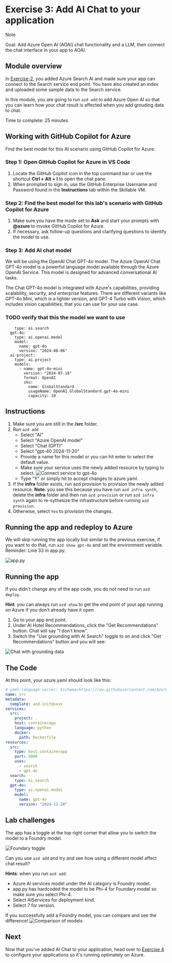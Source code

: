 # Exercise 3: Add AI Chat to your application

> [!Note]
> Goal: Add Azure Open AI (AOAI) chat functionality and a LLM, then connect the chat interface in your app to AOAI.

## Module overview

In [Exercise-2](/Lab-Instructions/Exercise-2.md), you added Azure Search AI and made sure your app can connect to the Search service end point. You have also created an index and uploaded some sample data to the Search service.

In this module, you are going to run `azd add` to add Azure Open AI so that you can learn how your chat result is affected when you add grouding data to chat.

Time to complete: 25 minutes

## Working with GitHub Copilot for Azure

Find the best model for this AI scenario using GitHub Copilot for Azure.

### Step 1: Open GitHub Copilot for Azure in VS Code 
1. Locate the GitHub Copilot icon in the top command bar or use the shortcut **Ctrl + Alt + I** to open the chat pane.
2. When prompted to sign in, use the GitHub Enterprise Username and Password found in the **Instructions** tab within the Skillable VM.

### Step 2: Find the best model for this lab's scenario with GitHub Copilot for Azure
1. Make sure you have the mode set to **Ask** and start your prompts with **@azure** to invoke GitHub Copilot for Azure.
2. If necessary, ask follow-up questions and clarifying questions to identify the model to use.

### Step 3: Add AI chat model
We will be using the OpenAI Chat GPT-4o model. The Azure OpenAI Chat GPT-4o model is a powerful language model available through the Azure OpenAI Service. This model is designed for advanced conversational AI tasks.

The Chat GPT-4o model is integrated with Azure's capabilities, providing scalability, security, and enterprise features. There are different variants like GPT-4o Mini, which is a lighter version, and GPT-4 Turbo with Vision, which includes vision capabilities, that you can use for your use case.

### TODO verify that this the model we want to use
```
    type: ai.search
  gpt-4o:
    type: ai.openai.model
    model:
      name: gpt-4o
      version: "2024-08-06"
  ai-project:
    type: ai.project
    models:
      - name: gpt-4o-mini
        version: "2024-07-18"
        format: OpenAI
        sku:
          name: GlobalStandard
          usageName: OpenAI.GlobalStandard.gpt-4o-mini
          capacity: 10
```
## Instructions

1. Make sure you are still in the **/src** folder.
1. Run `azd add`
    * Select "AI"
    * Select "Azure OpenAI model"
    * Select "Chat (GPT)"
    * Select "gpt-40 2024-11-20"
    * Provide a name for this model or you can hit enter to select the default value.
    * Make sure your service uses the newly added resource by typing <space> to select.
    ![Connect service to gpt-4o](/Lab-Instructions/Images/3.ConnectServicetoAOAI.png)
    * Type "Y" or simply hit <enter> to accept changes to azure.yaml.
1. If the **infra** folder exists, run azd provision to provision the newly added resource. **Note**: you see this because you have run `azd infra synth`, delete the **infra** folder and then run `azd provision` or run `azd infra synth` again to re-sythesize the infrastructure before running `azd provision`.
1. Otherwise, select `Yes` to provision the changes.

## Running the app and redeploy to Azure

We will skip running the app locally but similar to the previous exercise, if you want to do that, run `azd show gpt-4o` and set the environment variable. Reminder: Line 33 in app.py.

![app.py](/Lab-Instructions/Images/3.appcode.png)

## Running the app
If you didn't change any of the app code, you do not need to run `azd deploy`. 

**Hint**: you can always run `azd show` to get the end point of your app running on Azure if you don't already have it open.

1. Go to your app end point.
2. Under AI Hotel Recommendations, click the "Get Recommendations" button. Chat will say "I don't know".
3. Switch the "Use grounding with AI Search" toggle to on and click "Get Recommendations" button and you will see:

![Chat with grounding data](/Lab-Instructions/Images/3.chat-grounding.png)

## The Code

At this point, your azure.yaml should look like this:

``` yaml
# yaml-language-server: $schema=https://raw.githubusercontent.com/Azure/azure-dev/main/schemas/alpha/azure.yaml.json
name: src
metadata:
  template: azd-init@xxxx
services:
  src:
    project: .
    host: containerapp
    language: python
    docker:
      path: Dockerfile
resources:
  src:
    type: host.containerapp
    port: 5000
    uses:
      - search
      - gpt-4o
  search:
    type: ai.search
  gpt-4o:
    type: ai.openai.model
    model:
      name: gpt-4o
      version: "2024-11-20"
```

## Lab challenges

The app has a toggle at the top right corner that allow you to switch the model to a Foundry model. 

![Foundary toggle](/Lab-Instructions/Images/3.foundrytoggle.png)

Can you use `azd add` and try and see how using a different model affect chat result? 

**Hints**: when you run `azd add`:
* Azure AI services model under the AI category is Foundry model. 
* app.py has hardcoded the model to be Phi-4 for Foundary model so make sure you select Phi-4.
* Select AIServices for deployment kind.
* Select 7 for version.

If you successfully add a Foundry model, you can compare and see the difference!
![Comparison of models](/Lab-Instructions/Images/3.Comparision.png)

## Next
Now that you've added AI Chat to your application, head over to [Exercise 4](/Lab-Instructions/4.Exercise-4.md) to configure your applications so it's running optimately on Azure.
